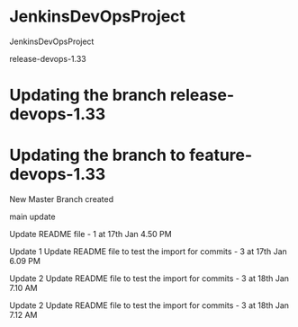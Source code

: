 # JenkinsDevOpsProject
JenkinsDevOpsProject





release-devops-1.33

Updating the branch release-devops-1.33
=======
Updating the branch to feature-devops-1.33
=======
New Master Branch created

main
update


Update README file - 1 at 17th Jan 4.50 PM


Update 1 Update README file to test the import for commits - 3 at 17th Jan 6.09 PM

Update 2 Update README file to test the import for commits - 3 at 18th Jan 7.10 AM

Update 2 Update README file to test the import for commits - 3 at 18th Jan 7.12 AM

